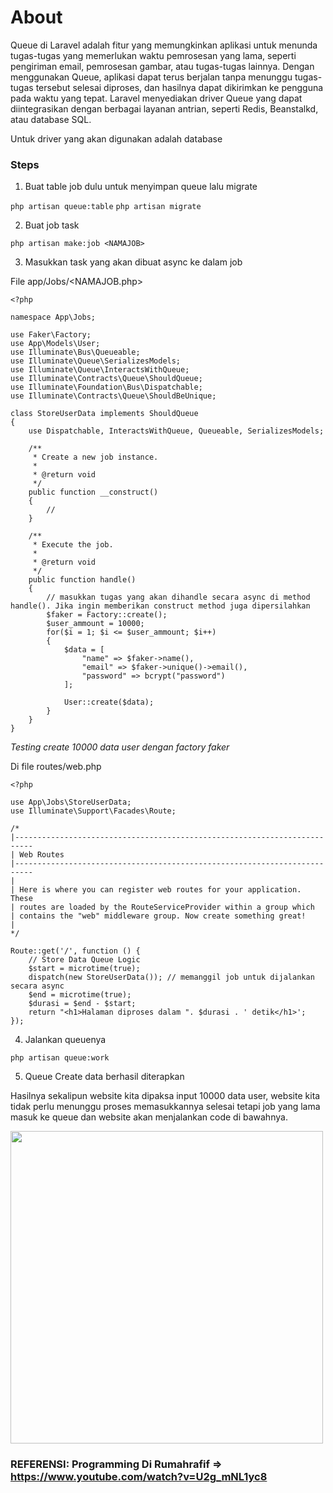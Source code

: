 # About

Queue di Laravel adalah fitur yang memungkinkan aplikasi untuk menunda tugas-tugas yang memerlukan waktu pemrosesan yang lama, seperti pengiriman email, pemrosesan gambar, atau tugas-tugas lainnya. Dengan menggunakan Queue, aplikasi dapat terus berjalan tanpa menunggu tugas-tugas tersebut selesai diproses, dan hasilnya dapat dikirimkan ke pengguna pada waktu yang tepat. Laravel menyediakan driver Queue yang dapat diintegrasikan dengan berbagai layanan antrian, seperti Redis, Beanstalkd, atau database SQL.

Untuk driver yang akan digunakan adalah database

### Steps

1. Buat table job dulu untuk menyimpan queue lalu migrate

```php artisan queue:table```
```php artisan migrate```

2. Buat job task

```php artisan make:job <NAMAJOB>```

3. Masukkan task yang akan dibuat async ke dalam job

File app/Jobs/<NAMAJOB.php>

```
<?php

namespace App\Jobs;

use Faker\Factory;
use App\Models\User;
use Illuminate\Bus\Queueable;
use Illuminate\Queue\SerializesModels;
use Illuminate\Queue\InteractsWithQueue;
use Illuminate\Contracts\Queue\ShouldQueue;
use Illuminate\Foundation\Bus\Dispatchable;
use Illuminate\Contracts\Queue\ShouldBeUnique;

class StoreUserData implements ShouldQueue
{
    use Dispatchable, InteractsWithQueue, Queueable, SerializesModels;

    /**
     * Create a new job instance.
     *
     * @return void
     */
    public function __construct()
    {
        //
    }

    /**
     * Execute the job.
     *
     * @return void
     */
    public function handle()
    {
        // masukkan tugas yang akan dihandle secara async di method handle(). Jika ingin memberikan construct method juga dipersilahkan
        $faker = Factory::create();
        $user_ammount = 10000;
        for($i = 1; $i <= $user_ammount; $i++)
        {
            $data = [
                "name" => $faker->name(),
                "email" => $faker->unique()->email(),
                "password" => bcrypt("password")    
            ];

            User::create($data);
        }
    }
}
```

<i>Testing create 10000 data user dengan factory faker</i>

Di file routes/web.php

```
<?php

use App\Jobs\StoreUserData;
use Illuminate\Support\Facades\Route;

/*
|--------------------------------------------------------------------------
| Web Routes
|--------------------------------------------------------------------------
|
| Here is where you can register web routes for your application. These
| routes are loaded by the RouteServiceProvider within a group which
| contains the "web" middleware group. Now create something great!
|
*/

Route::get('/', function () {
    // Store Data Queue Logic
    $start = microtime(true);
    dispatch(new StoreUserData()); // memanggil job untuk dijalankan secara async
    $end = microtime(true);
    $durasi = $end - $start;
    return "<h1>Halaman diproses dalam ". $durasi . ' detik</h1>';
});
```

4. Jalankan queuenya

```php artisan queue:work```

5. Queue Create data berhasil diterapkan

Hasilnya sekalipun website kita dipaksa input 10000 data user, website kita tidak perlu menunggu proses memasukkannya selesai tetapi job yang lama masuk ke queue dan website akan menjalankan code di bawahnya.

<img src="/queue-result.png" width="500px">

### REFERENSI: Programming Di Rumahrafif => https://www.youtube.com/watch?v=U2g_mNL1yc8